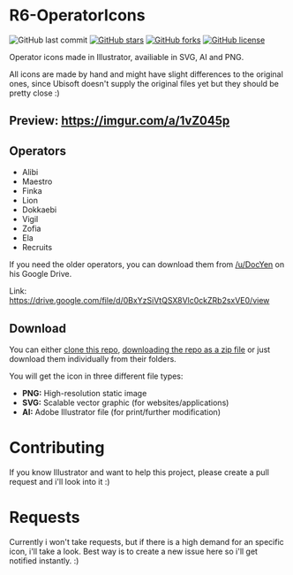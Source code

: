 # R6-OperatorIcons

![GitHub last commit](https://img.shields.io/github/last-commit/MarcoPixel/r6-operatoricons.svg?style=for-the-badge)
[![GitHub stars](https://img.shields.io/github/stars/MarcoPixel/r6-operatoricons.svg?style=for-the-badge)](https://github.com/MarcoPixel/r6-operatoricons/stargazers)
[![GitHub forks](https://img.shields.io/github/forks/MarcoPixel/r6-operatoricons.svg?style=for-the-badge)](https://github.com/MarcoPixel/r6-operatoricons/network)
[![GitHub license](https://img.shields.io/github/license/MarcoPixel/r6-operatoricons.svg?style=for-the-badge)](https://github.com/MarcoPixel/r6-operatoricons)

Operator icons made in Illustrator, availiable in SVG, AI and PNG. 

All icons are made by hand and might have slight differences to the original ones, since Ubisoft doesn't supply the original files yet but they should be pretty close :)

## Preview: https://imgur.com/a/1vZ045p

## Operators
- Alibi
- Maestro
- Finka
- Lion
- Dokkaebi
- Vigil
- Zofia
- Ela
- Recruits

If you need the older operators, you can download them from [/u/DocYen](https://www.reddit.com/user/DocYen) on his Google Drive.

Link: https://drive.google.com/file/d/0BxYzSiVtQSX8Vlc0ckZRb2sxVE0/view

## Download

You can either [clone this repo](https://help.github.com/articles/cloning-a-repository/), [downloading the repo as a zip file](https://github.com/MarcoPixel/r6-operatoricons/archive/master.zip) or just download them individually from their folders.

You will get the icon in three different file types:

- **PNG:** High-resolution static image
- **SVG:** Scalable vector graphic (for websites/applications)
- **AI:** Adobe Illustrator file (for print/further modification)


# Contributing

If you know Illustrator and want to help this project, please create a pull request and i'll look into it :)

# Requests

Currently i won't take requests, but if there is a high demand for an specific icon, i'll take a look. 
Best way is to create a new issue here so i'll get notified instantly. :)
